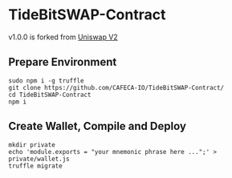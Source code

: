 # TideBitSWAP-Contract
v1.0.0 is forked from [Uniswap V2](https://github.com/Uniswap/v2-core)

## Prepare Environment
```shell
sudo npm i -g truffle
git clone https://github.com/CAFECA-IO/TideBitSWAP-Contract/
cd TideBitSWAP-Contract
npm i
```

## Create Wallet, Compile and Deploy
```shell
mkdir private
echo 'module.exports = "your mnemonic phrase here ...";' > private/wallet.js
truffle migrate
```